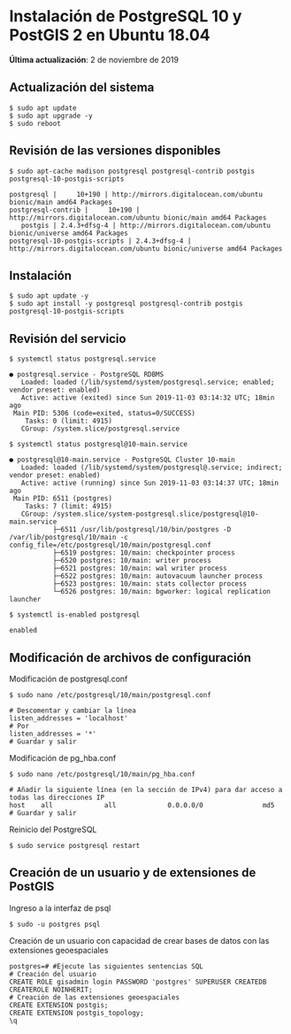 # Instalación de PostgreSQL 10 y PostGIS 2 en Ubuntu 18.04
**Última actualización**: 2 de noviembre de 2019

## Actualización del sistema
```terminal
$ sudo apt update
$ sudo apt upgrade -y
$ sudo reboot
```

## Revisión de las versiones disponibles
```terminal
$ sudo apt-cache madison postgresql postgresql-contrib postgis postgresql-10-postgis-scripts
```
```terminal
postgresql |     10+190 | http://mirrors.digitalocean.com/ubuntu bionic/main amd64 Packages
postgresql-contrib |     10+190 | http://mirrors.digitalocean.com/ubuntu bionic/main amd64 Packages
   postgis | 2.4.3+dfsg-4 | http://mirrors.digitalocean.com/ubuntu bionic/universe amd64 Packages
postgresql-10-postgis-scripts | 2.4.3+dfsg-4 | http://mirrors.digitalocean.com/ubuntu bionic/universe amd64 Packages
```

## Instalación
```terminal
$ sudo apt update -y
$ sudo apt install -y postgresql postgresql-contrib postgis postgresql-10-postgis-scripts
```

## Revisión del servicio
```terminal
$ systemctl status postgresql.service
```
```terminal
● postgresql.service - PostgreSQL RDBMS
   Loaded: loaded (/lib/systemd/system/postgresql.service; enabled; vendor preset: enabled)
   Active: active (exited) since Sun 2019-11-03 03:14:32 UTC; 18min ago
 Main PID: 5306 (code=exited, status=0/SUCCESS)
    Tasks: 0 (limit: 4915)
   CGroup: /system.slice/postgresql.service
```

```terminal
$ systemctl status postgresql@10-main.service
```
```terminal
● postgresql@10-main.service - PostgreSQL Cluster 10-main
   Loaded: loaded (/lib/systemd/system/postgresql@.service; indirect; vendor preset: enabled)
   Active: active (running) since Sun 2019-11-03 03:14:37 UTC; 18min ago
 Main PID: 6511 (postgres)
    Tasks: 7 (limit: 4915)
   CGroup: /system.slice/system-postgresql.slice/postgresql@10-main.service
           ├─6511 /usr/lib/postgresql/10/bin/postgres -D /var/lib/postgresql/10/main -c config_file=/etc/postgresql/10/main/postgresql.conf
           ├─6519 postgres: 10/main: checkpointer process
           ├─6520 postgres: 10/main: writer process
           ├─6521 postgres: 10/main: wal writer process
           ├─6522 postgres: 10/main: autovacuum launcher process
           ├─6523 postgres: 10/main: stats collector process
           └─6526 postgres: 10/main: bgworker: logical replication launcher
```

```terminal
$ systemctl is-enabled postgresql
```
```terminal
enabled
```

## Modificación de archivos de configuración
Modificación de postgresql.conf
```terminal
$ sudo nano /etc/postgresql/10/main/postgresql.conf
```
```terminal
# Descomentar y cambiar la línea
listen_addresses = 'localhost'
# Por
listen_addresses = '*'
# Guardar y salir
```

Modificación de pg_hba.conf
```terminal
$ sudo nano /etc/postgresql/10/main/pg_hba.conf
```
```terminal
# Añadir la siguiente línea (en la sección de IPv4) para dar acceso a todas las direcciones IP
host    all             all             0.0.0.0/0               md5
# Guardar y salir
```

Reinicio del PostgreSQL
```terminal
$ sudo service postgresql restart
```

## Creación de un usuario y de extensiones de PostGIS
Ingreso a la interfaz de psql
```terminal
$ sudo -u postgres psql
```

Creación de un usuario con capacidad de crear bases de datos con las extensiones geoespaciales
```terminal
postgres=# #Ejecute las siguientes sentencias SQL
# Creación del usuario
CREATE ROLE gisadmin login PASSWORD 'postgres' SUPERUSER CREATEDB CREATEROLE NOINHERIT;
# Creación de las extensiones geoespaciales
CREATE EXTENSION postgis;
CREATE EXTENSION postgis_topology;
\q
```

